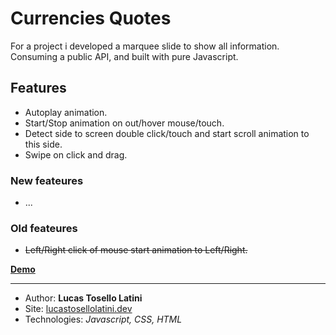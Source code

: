 # Currencies Quotes
For a project i developed a marquee slide to show all information.
Consuming a public API, and built with pure Javascript.

## Features
+ Autoplay animation.
+ Start/Stop animation on out/hover mouse/touch.
+ Detect side to screen double click/touch and start scroll animation to this side.
+ Swipe on click and drag.

### New feateures
+ ...

### Old feateures
+ <strike>Left/Right click of mouse start animation to Left/Right.</strike>

**[Demo](https://lucastl.github.io/currencyQuotes/)**
___
- Author: **Lucas Tosello Latini**
- Site: [lucastosellolatini.dev](https://lucastosellolatini.dev/)
- Technologies: *Javascript, CSS, HTML*